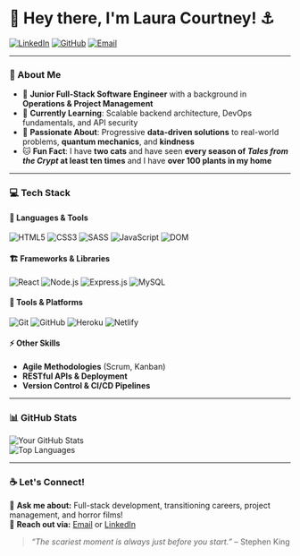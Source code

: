 # 🌊 Hey there, I'm Laura Courtney! ⚓  

[![LinkedIn](https://img.shields.io/badge/LinkedIn-Connect-blue?style=flat&logo=linkedin)](https://www.linkedin.com/in/lauraelainecourtney/) 
[![GitHub](https://img.shields.io/badge/GitHub-Follow-black?style=flat&logo=github)](https://github.com/lauracourtney) 
[![Email](https://img.shields.io/badge/Email-Contact%20Me-red?style=flat&logo=gmail)](mailto:lauraelainecourtney@gmail.com)

---

### 🌟 About Me  
- 🎯 **Junior Full-Stack Software Engineer** with a background in **Operations & Project Management**  
- 🌱 **Currently Learning**: Scalable backend architecture, DevOps fundamentals, and API security  
- 🛶 **Passionate About**: Progressive **data-driven solutions** to real-world problems, **quantum mechanics**, and **kindness**  
- 🐱 **Fun Fact**: I have **two cats** and have seen **every season of *Tales from the Crypt* at least ten times** and I have **over 100 plants in my home**

---

### 💻 Tech Stack  

#### 🚀 **Languages & Tools**  
![HTML5](https://img.shields.io/badge/HTML5-%23E34F26.svg?style=flat&logo=html5&logoColor=white)
![CSS3](https://img.shields.io/badge/CSS3-%231572B6.svg?style=flat&logo=css3&logoColor=white)
![SASS](https://img.shields.io/badge/SASS-%23CC6699.svg?style=flat&logo=sass&logoColor=white)
![JavaScript](https://img.shields.io/badge/JavaScript-%23F7DF1E.svg?style=flat&logo=javascript&logoColor=black)
![DOM](https://img.shields.io/badge/DOM-Manipulation-%23FFDD44?style=flat)

#### 🏗️ **Frameworks & Libraries**  
![React](https://img.shields.io/badge/React-%2361DAFB.svg?style=flat&logo=react&logoColor=black)
![Node.js](https://img.shields.io/badge/Node.js-%23339933.svg?style=flat&logo=node.js&logoColor=white)
![Express.js](https://img.shields.io/badge/Express.js-%23404D59.svg?style=flat&logo=express&logoColor=white)
![MySQL](https://img.shields.io/badge/MySQL-%234479A1.svg?style=flat&logo=mysql&logoColor=white)

#### 🔧 **Tools & Platforms**  
![Git](https://img.shields.io/badge/Git-%23F05032.svg?style=flat&logo=git&logoColor=white)
![GitHub](https://img.shields.io/badge/GitHub-%23181717.svg?style=flat&logo=github&logoColor=white)
![Heroku](https://img.shields.io/badge/Heroku-%23430098.svg?style=flat&logo=heroku&logoColor=white)
![Netlify](https://img.shields.io/badge/Netlify-%23000000.svg?style=flat&logo=netlify&logoColor=white)

#### ⚡ **Other Skills**  
- **Agile Methodologies** (Scrum, Kanban)  
- **RESTful APIs & Deployment**  
- **Version Control & CI/CD Pipelines**  

---

### 📊 GitHub Stats  
![Your GitHub Stats](https://github-readme-stats.vercel.app/api?username=lauracourtney&show_icons=true&theme=tokyonight)  
![Top Languages](https://github-readme-stats.vercel.app/api/top-langs/?username=lauracourtney&layout=compact&theme=tokyonight)  

---

### ☕ Let's Connect!  
💬 **Ask me about:** Full-stack development, transitioning careers, project management, and horror films!  
📩 **Reach out via:** [Email](mailto:lauraelainecourtney@gmail.com) or [LinkedIn](https://www.linkedin.com/in/laura-courtney/)  

> *“The scariest moment is always just before you start.”* – Stephen King 
